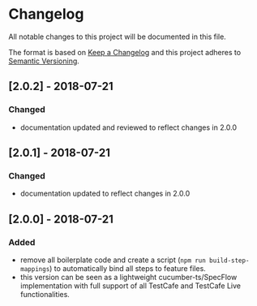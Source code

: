 # Changelog
All notable changes to this project will be documented in this file.

The format is based on [Keep a Changelog](http://keepachangelog.com/en/1.0.0/)
and this project adheres to [Semantic Versioning](http://semver.org/spec/v2.0.0.html).

## [2.0.2] - 2018-07-21
### Changed
- documentation updated and reviewed to reflect changes in 2.0.0

## [2.0.1] - 2018-07-21
### Changed
- documentation updated to reflect changes in 2.0.0

## [2.0.0] - 2018-07-21
### Added
- remove all boilerplate code and create a script (`npm run build-step-mappings`) to automatically bind all steps to feature files.
- this version can be seen as a lightweight cucumber-ts/SpecFlow implementation with full support of all TestCafe and TestCafe Live functionalities.
